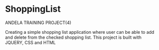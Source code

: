 ShoppingList
============


ANDELA TRAINING PROJECT(4)

Creating a simple shopping list application where user can be able to add and delete from the checked shopping list.
This project is built with JQUERY, CSS and HTML
